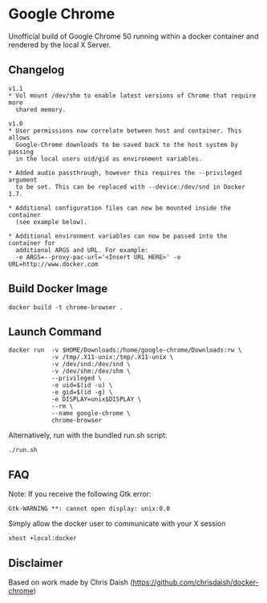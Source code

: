 # Google Chrome

Unofficial build of Google Chrome 50 running within a docker container and
rendered by the local X Server.

## Changelog

```
v1.1
* Vol mount /dev/shm to enable latest versions of Chrome that require more
  shared memory.

v1.0
* User permissions now correlate between host and container. This allows
  Google-Chrome downloads to be saved back to the host system by passing
  in the local users uid/gid as environment variables.

* Added audio passthrough, however this requires the --privileged argument
  to be set. This can be replaced with --device:/dev/snd in Docker 1.7.

* Additional configuration files can now be mounted inside the container
  (see example below).

* Additional environment variables can now be passed into the container for
  additional ARGS and URL. For example:
  -e ARGS=--proxy-pac-url='<Insert URL HERE>' -e URL=http://www.docker.com
```

## Build Docker Image

```
docker build -t chrome-browser .
```

## Launch Command

```
docker run  -v $HOME/Downloads:/home/google-chrome/Downloads:rw \
            -v /tmp/.X11-unix:/tmp/.X11-unix \
            -v /dev/snd:/dev/snd \
            -v /dev/shm:/dev/shm \
            --privileged \
            -e uid=$(id -u) \
            -e gid=$(id -g) \
            -e DISPLAY=unix$DISPLAY \
            --rm \
            --name google-chrome \
            chrome-browser
```

Alternatively, run with the bundled run.sh script:

```
./run.sh
```

## FAQ

Note: If you receive the following Gtk error:

```
Gtk-WARNING **: cannot open display: unix:0.0
```

Simply allow the docker user to communicate with your X session

```
xhost +local:docker
```

## Disclaimer

Based on work made by Chris Daish (https://github.com/chrisdaish/docker-chrome)
